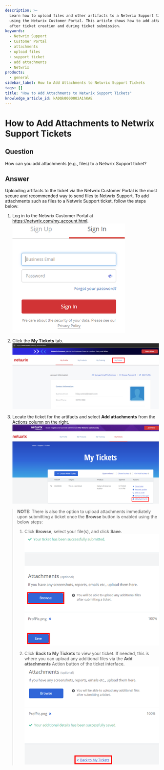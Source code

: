 ```yaml
---
description: >-
  Learn how to upload files and other artifacts to a Netwrix Support ticket
  using the Netwrix Customer Portal. This article shows how to add attachments
  after ticket creation and during ticket submission.
keywords:
  - Netwrix Support
  - Customer Portal
  - attachments
  - upload files
  - support ticket
  - add attachments
  - Netwrix
products:
  - general
sidebar_label: How to Add Attachments to Netwrix Support Tickets
tags: []
title: "How to Add Attachments to Netwrix Support Tickets"
knowledge_article_id: kA0Qk0000002A1hKAE
---
```


# How to Add Attachments to Netwrix Support Tickets

## Question

How can you add attachments (e.g., files) to a Netwrix Support ticket?

## Answer

Uploading artifacts to the ticket via the Netwrix Customer Portal is the most secure and recommended way to send files to Netwrix Support. To add attachments such as files to a Netwrix Support ticket, follow the steps below:

1. Log in to the Netwrix Customer Portal at https://netwrix.com/my_account.html.  
   ![](./images/ka0Qk000000Cs7t_0EMQk00000BMJLp.png)

2. Click the **My Tickets** tab.  
   ![](./images/ka0Qk000000Cs7t_0EMQk00000BMIhX.png)

3. Locate the ticket for the artifacts and select **Add attachments** from the Actions column on the right.  
   ![](./images/ka0Qk000000Cs7t_0EMQk00000BMOgT.png)

> **NOTE:** There is also the option to upload attachments immediately upon submitting a ticket once the **Browse** button is enabled using the below steps:
>
> 1. Click **Browse**, select your file(s), and click **Save**.  
>    ![](./images/ka0Qk000000Cs7t_0EMQk00000BMlOY.png)
>
> 2. Click **Back to My Tickets** to view your ticket. If needed, this is where you can upload any additional files via the **Add attachments** Action button of the ticket interface.  
>    ![](./images/ka0Qk000000Cs7t_0EMQk00000BMoHZ.png)
